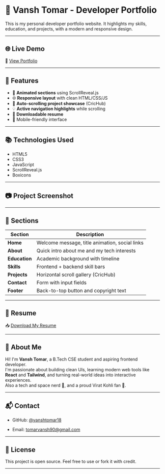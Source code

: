 # 🚀 Vansh Tomar - Developer Portfolio

This is my personal developer portfolio website. It highlights my skills, education, and projects, with a modern and responsive design.

---

## 🌐 Live Demo

🔗 [View Portfolio](https://vanshtomar18.github.io/portfolio)

---

## 📁 Features

- 🌟 **Animated sections** using ScrollReveal.js
- 🌐 **Responsive layout** with clean HTML/CSS/JS
- 📸 **Auto-scrolling project showcase** (CricHub)
- 💡 **Active navigation highlights** while scrolling
- 📄 **Downloadable resume**
- 📱 Mobile-friendly interface

---

## 📚 Technologies Used

- HTML5
- CSS3
- JavaScript
- ScrollReveal.js
- Boxicons

---

## 📷 Project Screenshot




---

## 🧠 Sections

| Section     | Description                                       |
|-------------|---------------------------------------------------|
| **Home**    | Welcome message, title animation, social links    |
| **About**   | Quick intro about me and my tech interests        |
| **Education** | Academic background with timeline                |
| **Skills**  | Frontend + backend skill bars                     |
| **Projects**| Horizontal scroll gallery (CricHub)               |
| **Contact** | Form with input fields                            |
| **Footer**  | Back-to-top button and copyright text             |

---

## 📝 Resume

📥 [Download My Resume](./Vansh%20Tomar.pdf)

---

## 🧑 About Me

Hi! I'm **Vansh Tomar**, a B.Tech CSE student and aspiring frontend developer.  
I'm passionate about building clean UIs, learning modern web tools like **React** and **Tailwind**, and turning real-world ideas into interactive experiences.  
Also a tech and space nerd 🚀, and a proud Virat Kohli fan 🏏.

---

## 📬 Contact

- GitHub: [@vanshtomar18](https://github.com/vanshtomar18)

- Email: tomarvansh90@gmail.com

---

## 📄 License

This project is open source. Feel free to use or fork it with credit.

---

